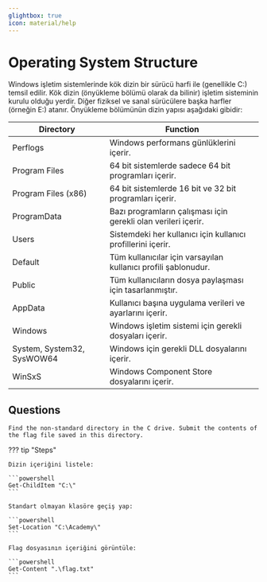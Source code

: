 ```yaml
---
glightbox: true
icon: material/help
---
```


# Operating System Structure

Windows işletim sistemlerinde kök dizin bir sürücü harfi ile (genellikle C:) temsil edilir. Kök dizin (önyükleme bölümü olarak da bilinir) işletim sisteminin kurulu olduğu yerdir. Diğer fiziksel ve sanal sürücülere başka harfler (örneğin E:) atanır. Önyükleme bölümünün dizin yapısı aşağıdaki gibidir:

| Directory | Function |
|---|---|
| Perflogs | Windows performans günlüklerini içerir. |
| Program Files | 64 bit sistemlerde sadece 64 bit programları içerir. |
| Program Files (x86) | 64 bit sistemlerde 16 bit ve 32 bit programları içerir. |
| ProgramData | Bazı programların çalışması için gerekli olan verileri içerir. |
| Users | Sistemdeki her kullanıcı için kullanıcı profillerini içerir. |
| Default | Tüm kullanıcılar için varsayılan kullanıcı profili şablonudur. |
| Public | Tüm kullanıcıların dosya paylaşması için tasarlanmıştır. |
| AppData | Kullanıcı başına uygulama verileri ve ayarlarını içerir. |
| Windows | Windows işletim sistemi için gerekli dosyaları içerir. |
| System, System32, SysWOW64 | Windows için gerekli DLL dosyalarını içerir. |
| WinSxS | Windows Component Store dosyalarını içerir. |

## Questions

```text
Find the non-standard directory in the C drive. Submit the contents of the flag file saved in this directory.
```

??? tip "Steps"

    Dizin içeriğini listele:

    ```powershell
    Get-ChildItem "C:\"
    ```

    Standart olmayan klasöre geçiş yap:

    ```powershell
    Set-Location "C:\Academy\"
    ```

    Flag dosyasının içeriğini görüntüle:

    ```powershell
    Get-Content ".\flag.txt"
    ```
